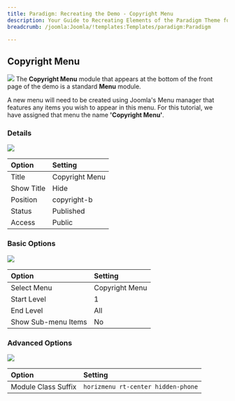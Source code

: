 ```yaml
---
title: Paradigm: Recreating the Demo - Copyright Menu
description: Your Guide to Recreating Elements of the Paradigm Theme for Joomla
breadcrumb: /joomla:Joomla/!templates:Templates/paradigm:Paradigm

---
```


Copyright Menu
----
![][menu]
The **Copyright Menu** module that appears at the bottom of the front page of the demo is a standard **Menu** module.

A new menu will need to be created using Joomla's Menu manager that features any items you wish to appear in this menu. For this tutorial, we have assigned that menu the name **'Copyright Menu'**.

### Details
![][menu1]

| Option     | Setting        |  
| :--------- | :------------- |  
| Title      | Copyright Menu |  
| Show Title | Hide           |  
| Position   | copyright-b    |  
| Status     | Published      |  
| Access     | Public         |  

### Basic Options
![][menu2]

| Option              | Setting        |  
| :------------------ | :------------- |  
| Select Menu         | Copyright Menu |  
| Start Level         | 1              |  
| End Level           | All            |  
| Show Sub-menu Items | No             |  

### Advanced Options
![][menu3]

| Option              | Setting                            |  
| :------------------ | :--------------------------------- |  
| Module Class Suffix | `horizmenu rt-center hidden-phone` |  

[menu]: assets/copyright.jpeg
[menu1]: assets/menu_1a.jpeg
[menu2]: assets/menu_2.jpeg
[menu3]: assets/menu_3.jpeg
